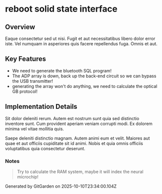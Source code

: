 # reboot solid state interface

## Overview
Eaque consectetur sed ut nisi. Fugit et aut necessitatibus libero dolor error iste. Vel numquam in asperiores quis facere repellendus fuga. Omnis et aut.

## Key Features
- We need to generate the bluetooth SQL program!
- The ADP array is down, back up the back-end circuit so we can bypass the USB transmitter!
- generating the array won't do anything, we need to calculate the optical GB protocol!

## Implementation Details
Sit dolor deleniti rerum. Autem est nostrum sunt quia sed distinctio inventore sunt. Cum provident aperiam veniam corrupti modi. Ex dolorem minima vel vitae mollitia quis.
 Saepe deleniti distinctio magnam. Autem animi eum et velit. Maiores aut quae et aut officiis cupiditate sit id animi. Nobis et quia omnis officiis voluptatibus quia consectetur deserunt.

### Notes
> Try to calculate the RAM system, maybe it will index the neural microchip!

Generated by GitGarden on 2025-10-10T23:34:00.104Z